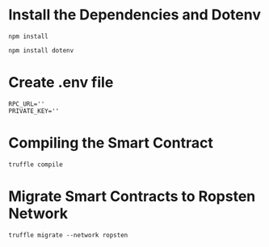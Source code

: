 # Install the Dependencies and Dotenv

```shell
npm install
```

```shell
npm install dotenv
```

# Create .env file

```shell
RPC_URL=''
PRIVATE_KEY=''
```

# Compiling the Smart Contract

```shell
truffle compile
```

# Migrate Smart Contracts to Ropsten Network

```shell
truffle migrate --network ropsten
```
